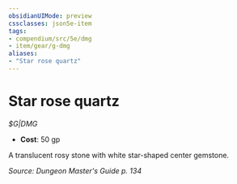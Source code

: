 ```yaml
---
obsidianUIMode: preview
cssclasses: json5e-item
tags:
- compendium/src/5e/dmg
- item/gear/g-dmg
aliases: 
- "Star rose quartz"
---
```

# Star rose quartz
*$G|DMG*  

- **Cost**: 50 gp

A translucent rosy stone with white star-shaped center gemstone.

*Source: Dungeon Master's Guide p. 134*